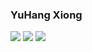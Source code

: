 ### YuHang Xiong

![](https://img.shields.io/badge/language-C++-orange.svg)
![](https://img.shields.io/badge/Linux-Ubuntu-blue?style=flat&logo=Linux&logoColor=ffffff)
![](https://img.shields.io/badge/matlab2019b-brightgreen)
